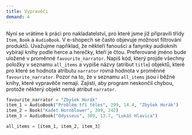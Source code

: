 ```yaml
---
title: Vypravěči
demand: 4
---
```


Nyní se vrátíme k práci pro nakladatelství, pro které jsme již připravili třídy `Item`, `Book` a `AudioBook`. V e-shopech se často objevuje možnost filtrování produktů. Uvažujme například, že někteří fanoušci a fanynky audioknih vybírají knihy podle herce a herečky, kteří je čtou. Preferované jméno bude uložené v proměnné `favourite_narrator`. Napiš kód, který projde všechny položky v seznamu `all_items` a vypíše názvy (atribut `title`) objektů, které pro které se hodnota atributu `narrator` rovná hodnota v proměnné `favourite_narrator`. Pozor na to, že v seznamu `all_items` jsou i běžné knihy, které vypravěče nemají. Zajisti, aby program neskončil chybou, protože některý objekt nemá atribut `narrator`.

```py
favourite_narrator = "Zbyšek Horák"
item_1 = AudioBook("Problém tří těles", 299, 14.4, "Zbyšek Horák")
item_2 = Book("Kadet Hornblower", 399, 242)
item_3 = AudioBook("Odysseus", 389, 13.7, "Lukáš Hlavica")

all_items = [item_1, item_2, item_3]
```